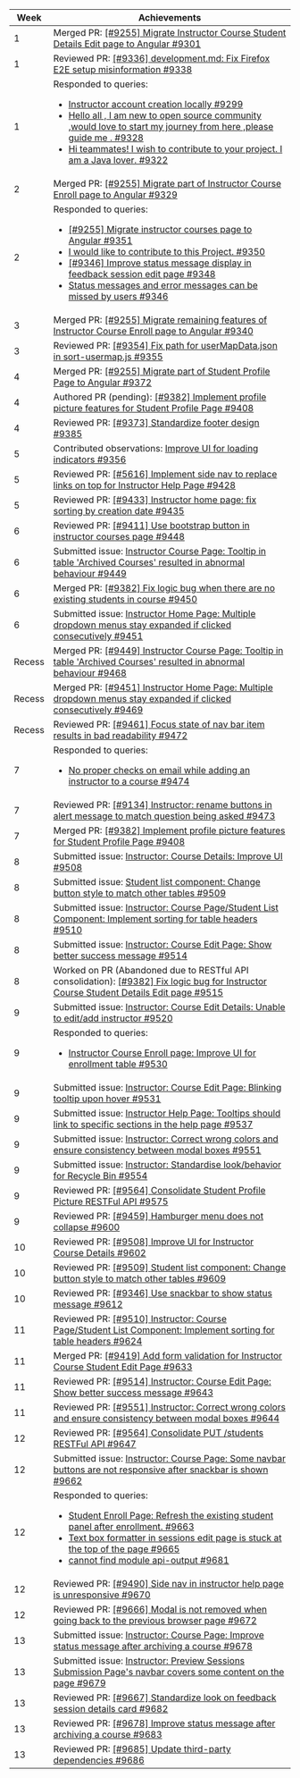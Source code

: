 Week | Achievements
---- | ------------
1 | Merged PR: [[#9255] Migrate Instructor Course Student Details Edit page to Angular #9301](https://github.com/TEAMMATES/teammates/pull/9301)
1 | Reviewed PR: [[#9336] development.md: Fix Firefox E2E setup misinformation #9338](https://github.com/TEAMMATES/teammates/pull/9338)
1 | Responded to queries: <ul><li>[Instructor account creation locally #9299](https://github.com/TEAMMATES/teammates/issues/9299)</li> <li>[Hello all , I am new to open source community ,would love to start my journey from here ,please guide me . #9328](https://github.com/TEAMMATES/teammates/issues/9328#issuecomment-454255296)</li> <li>[Hi teammates! I wish to contribute to your project. I am a Java lover. #9322](https://github.com/TEAMMATES/teammates/issues/9322#issuecomment-454255089)</li>
2 | Merged PR: [[#9255] Migrate part of Instructor Course Enroll page to Angular #9329](https://github.com/TEAMMATES/teammates/pull/9329)
2 | Responded to queries: <ul><li>[[#9255] Migrate instructor courses page to Angular #9351](https://github.com/TEAMMATES/teammates/pull/9351#issuecomment-456844265)</li> <li>[I would like to contribute to this Project. #9350](https://github.com/TEAMMATES/teammates/issues/9350#issuecomment-455941620)</li> <li>[[#9346] Improve status message display in feedback session edit page #9348](https://github.com/TEAMMATES/teammates/pull/9348#pullrequestreview-194998649)</li> <li>[Status messages and error messages can be missed by users #9346](https://github.com/TEAMMATES/teammates/issues/9346#issuecomment-456652497)</li>
3 | Merged PR: [[#9255] Migrate remaining features of Instructor Course Enroll page to Angular #9340](https://github.com/TEAMMATES/teammates/pull/9340)
3 | Reviewed PR: [[#9354] Fix path for userMapData.json in sort-usermap.js #9355](https://github.com/TEAMMATES/teammates/pull/9355)
4 | Merged PR: [[#9255] Migrate part of Student Profile Page to Angular #9372](https://github.com/TEAMMATES/teammates/pull/9372)
4 | Authored PR (pending): [[#9382] Implement profile picture features for Student Profile Page #9408](https://github.com/TEAMMATES/teammates/pull/9408)
4 | Reviewed PR: [[#9373] Standardize footer design #9385](https://github.com/TEAMMATES/teammates/pull/9385)
5 | Contributed observations: [Improve UI for loading indicators #9356](https://github.com/TEAMMATES/teammates/issues/9356#issuecomment-463158217)
5 | Reviewed PR: [[#5616] Implement side nav to replace links on top for Instructor Help Page #9428](https://github.com/TEAMMATES/teammates/pull/9428)
5 | Reviewed PR: [[#9433] Instructor home page: fix sorting by creation date #9435](https://github.com/TEAMMATES/teammates/pull/9435)
6 | Reviewed PR: [[#9411] Use bootstrap button in instructor courses page #9448](https://github.com/TEAMMATES/teammates/pull/9448)
6 | Submitted issue: [Instructor Course Page: Tooltip in table 'Archived Courses' resulted in abnormal behaviour #9449](https://github.com/TEAMMATES/teammates/issues/9449)
6 | Merged PR: [[#9382] Fix logic bug when there are no existing students in course #9450](https://github.com/TEAMMATES/teammates/pull/9450)
6 | Submitted issue: [Instructor Home Page: Multiple dropdown menus stay expanded if clicked consecutively #9451](https://github.com/TEAMMATES/teammates/issues/9451)
Recess | Merged PR: [[#9449] Instructor Course Page: Tooltip in table 'Archived Courses' resulted in abnormal behaviour #9468](https://github.com/TEAMMATES/teammates/pull/9468)
Recess | Merged PR: [[#9451] Instructor Home Page: Multiple dropdown menus stay expanded if clicked consecutively #9469](https://github.com/TEAMMATES/teammates/pull/9469)
Recess | Reviewed PR: [[#9461] Focus state of nav bar item results in bad readability #9472](https://github.com/TEAMMATES/teammates/pull/9472)
7 | Responded to queries: <ul><li>[No proper checks on email while adding an instructor to a course #9474](https://github.com/TEAMMATES/teammates/issues/9474)</li>
7 | Reviewed PR: [[#9134] Instructor: rename buttons in alert message to match question being asked #9473](https://github.com/TEAMMATES/teammates/pull/9473)
7 | Merged PR: [[#9382] Implement profile picture features for Student Profile Page #9408](https://github.com/TEAMMATES/teammates/pull/9408)
8 | Submitted issue: [Instructor: Course Details: Improve UI #9508](https://github.com/TEAMMATES/teammates/issues/9508)
8 | Submitted issue: [Student list component: Change button style to match other tables #9509](https://github.com/TEAMMATES/teammates/issues/9509)
8 | Submitted issue: [Instructor: Course Page/Student List Component: Implement sorting for table headers #9510](https://github.com/TEAMMATES/teammates/issues/9510)
8 | Submitted issue: [Instructor: Course Edit Page: Show better success message #9514](https://github.com/TEAMMATES/teammates/issues/9514)
8 | Worked on PR (Abandoned due to RESTful API consolidation): [[#9382] Fix logic bug for Instructor Course Student Details Edit page #9515](https://github.com/TEAMMATES/teammates/pull/9515)
9 | Submitted issue: [Instructor: Course Edit Details: Unable to edit/add instructor #9520](https://github.com/TEAMMATES/teammates/issues/9520)
9 | Responded to queries: <ul><li>[Instructor Course Enroll page: Improve UI for enrollment table #9530](https://github.com/TEAMMATES/teammates/issues/9530)</li>
9 | Submitted issue: [Instructor: Course Edit Page: Blinking tooltip upon hover #9531](https://github.com/TEAMMATES/teammates/issues/9531)
9 | Submitted issue: [Instructor Help Page: Tooltips should link to specific sections in the help page #9537](https://github.com/TEAMMATES/teammates/issues/9537)
9 | Submitted issue: [Instructor: Correct wrong colors and ensure consistency between modal boxes #9551](https://github.com/TEAMMATES/teammates/issues/9551)
9 | Submitted issue: [Instructor: Standardise look/behavior for Recycle Bin #9554](https://github.com/TEAMMATES/teammates/issues/9554)
9 | Reviewed PR: [[#9564] Consolidate Student Profile Picture RESTFul API #9575](https://github.com/TEAMMATES/teammates/pull/9575)
9 | Reviewed PR: [[#9459] Hamburger menu does not collapse #9600](https://github.com/TEAMMATES/teammates/pull/9600)
10 | Reviewed PR: [[#9508] Improve UI for Instructor Course Details #9602](https://github.com/TEAMMATES/teammates/pull/9600)
10 | Reviewed PR: [[#9509] Student list component: Change button style to match other tables #9609](https://github.com/TEAMMATES/teammates/pull/9609)
10 | Reviewed PR: [[#9346] Use snackbar to show status message #9612](https://github.com/TEAMMATES/teammates/pull/9612)
11 | Reviewed PR: [[#9510] Instructor: Course Page/Student List Component: Implement sorting for table headers #9624](https://github.com/TEAMMATES/teammates/pull/9624)
11 | Merged PR: [[#9419] Add form validation for Instructor Course Student Edit Page #9633](https://github.com/TEAMMATES/teammates/pull/9633)
11 | Reviewed PR: [[#9514] Instructor: Course Edit Page: Show better success message #9643](https://github.com/TEAMMATES/teammates/pull/9643)
11 | Reviewed PR: [[#9551] Instructor: Correct wrong colors and ensure consistency between modal boxes #9644](https://github.com/TEAMMATES/teammates/pull/9644)
12 | Reviewed PR: [[#9564] Consolidate PUT /students RESTFul API #9647](https://github.com/TEAMMATES/teammates/pull/9647)
12 | Submitted issue: [Instructor: Course Page: Some navbar buttons are not responsive after snackbar is shown #9662](https://github.com/TEAMMATES/teammates/issues/9662)
12 | Responded to queries: <ul><li>[Student Enroll Page: Refresh the existing student panel after enrollment. #9663](https://github.com/TEAMMATES/teammates/issues/9663)</li> <li>[Text box formatter in sessions edit page is stuck at the top of the page #9665](https://github.com/TEAMMATES/teammates/issues/9665)</li> <li> [cannot find module api-output #9681](https://github.com/TEAMMATES/teammates/issues/9681)</li>
12 | Reviewed PR: [[#9490] Side nav in instructor help page is unresponsive #9670](https://github.com/TEAMMATES/teammates/pull/9670)
12 | Reviewed PR: [[#9666] Modal is not removed when going back to the previous browser page #9672](https://github.com/TEAMMATES/teammates/pull/9672)
13 | Submitted issue: [Instructor: Course Page: Improve status message after archiving a course #9678](https://github.com/TEAMMATES/teammates/issues/9678)
13 | Submitted issue: [Instructor: Preview Sessions Submission Page's navbar covers some content on the page #9679](https://github.com/TEAMMATES/teammates/issues/9679)
13 | Reviewed PR: [[#9667] Standardize look on feedback session details card #9682](https://github.com/TEAMMATES/teammates/pull/9682)
13 | Reviewed PR: [[#9678] Improve status message after archiving a course #9683](https://github.com/TEAMMATES/teammates/pull/9683)
13 | Reviewed PR: [[#9685] Update third-party dependencies #9686](https://github.com/TEAMMATES/teammates/pull/9686)

